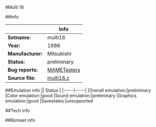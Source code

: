#Multi 16

##Info

||Info|
|-----|-----|
|**Setname:**|multi16
|**Year:**|1986
|**Manufacturer:**|Mitsubishi
|**Status:**|preliminary
|**Bug reports:**|[MAMETesters](http://mametesters.org/view_all_set.php?type=1&temporary=y&search=multi16.c)
|**Source file:**|[multi16.c](https://github.com/mamedev/mame/blob/master/src/mess/drivers/multi16.c)

##Emulation info
|| Status |
|-----|-----|
|Overall emulation:|preliminary
|Color emulation:|good
|Sound emulation:|preliminary
|Graphics emulation:|good
|Savestates:|unsupported

##Tech info

##Romset info

<!--- START OF EDITED COMMENT DO NOT TOUCH TEXT ABOVE-->
